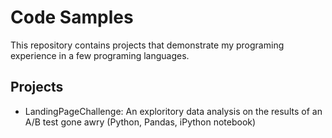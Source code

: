 # Code Samples

This repository contains projects that demonstrate my programing experience in a few programing languages.

## Projects
* LandingPageChallenge: An exploritory data analysis on the results of an A/B test gone awry (Python, Pandas, iPython notebook)
